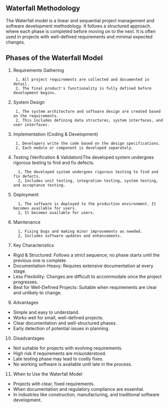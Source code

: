 ## Waterfall Methodology

The Waterfall model is a linear and sequential project management and software development methodology. It follows a 
structured approach, where each phase is completed before moving on to the next. It is often used in projects with 
well-defined requirements and minimal expected changes.

## Phases of the Waterfall Model

1. Requirements Gathering

        1, All project requirements are collected and documented in detail.
        2, The final product's functionality is fully defined before development begins.

2. System Design
   
        1, The system architecture and software design are created based on the requirements.
        2, This includes defining data structures, system interfaces, and user interfaces.

3. Implementation (Coding & Development)

        1, Developers write the code based on the design specifications.
        2, Each module or component is developed separately.

4. Testing (Verification & Validation)The developed system undergoes rigorous testing to find and fix defects.

         1, The developed system undergoes rigorous testing to find and fix defects.
         2, Includes unit testing, integration testing, system testing, and acceptance testing.

5. Deployment
   
         1, The software is deployed to the production environment. It becomes available for users.
         2, It becomes available for users. 

6. Maintenance

         1, Fixing bugs and making minor improvements as needed.
         2, Includes software updates and enhancements.

8. Key Characteristics

* Rigid & Structured: Follows a strict sequence; no phase starts until the previous one is complete.
* Documentation-Heavy: Requires extensive documentation at every stage.
* Less Flexibility: Changes are difficult to accommodate once the project progresses.
* Best for Well-Defined Projects: Suitable when requirements are clear and unlikely to change.

9. Advantages
* Simple and easy to understand.
* Works well for small, well-defined projects.
* Clear documentation and well-structured phases.
* Early detection of potential issues in planning.

10. Disadvantages
* Not suitable for projects with evolving requirements.
* High risk if requirements are misunderstood.
* Late testing phase may lead to costly fixes.
* No working software is available until late in the process.

11. When to Use the Waterfall Model
* Projects with clear, fixed requirements.
* When documentation and regulatory compliance are essential.
* In industries like construction, manufacturing, and traditional software development.